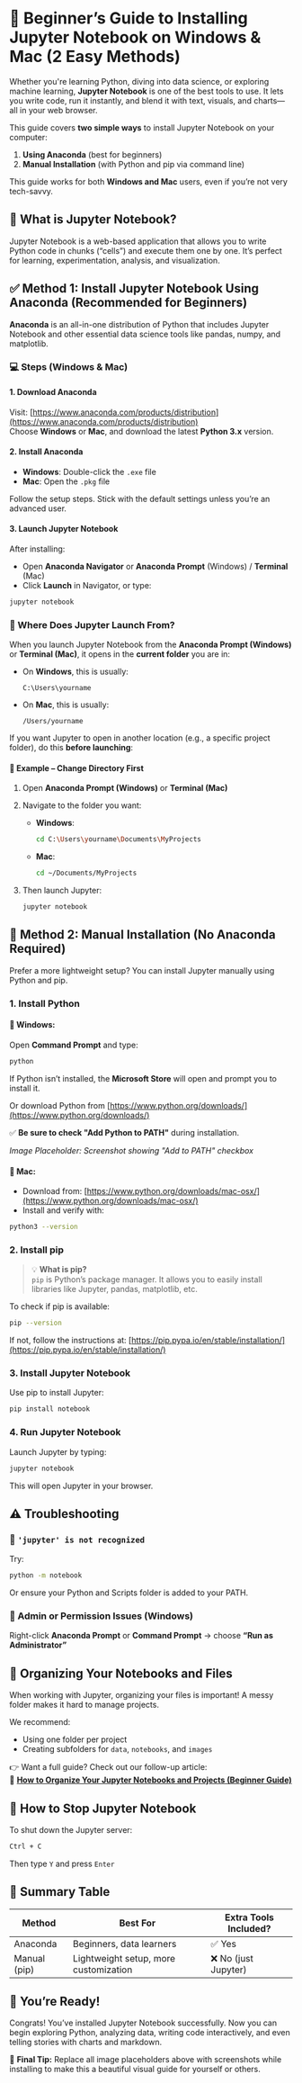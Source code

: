 
# 📒 Beginner’s Guide to Installing Jupyter Notebook on Windows & Mac (2 Easy Methods)

Whether you're learning Python, diving into data science, or exploring machine learning, **Jupyter Notebook** is one of the best tools to use. It lets you write code, run it instantly, and blend it with text, visuals, and charts—all in your web browser.

This guide covers **two simple ways** to install Jupyter Notebook on your computer:

1. **Using Anaconda** (best for beginners)  
2. **Manual Installation** (with Python and pip via command line)

This guide works for both **Windows and Mac** users, even if you’re not very tech-savvy.

## 🧠 What is Jupyter Notebook?

Jupyter Notebook is a web-based application that allows you to write Python code in chunks (“cells”) and execute them one by one. It’s perfect for learning, experimentation, analysis, and visualization.

## ✅ Method 1: Install Jupyter Notebook Using Anaconda (Recommended for Beginners)

**Anaconda** is an all-in-one distribution of Python that includes Jupyter Notebook and other essential data science tools like pandas, numpy, and matplotlib.

### 💻 Steps (Windows & Mac)

#### 1. **Download Anaconda**

Visit: [https://www.anaconda.com/products/distribution](https://www.anaconda.com/products/distribution)  
Choose **Windows** or **Mac**, and download the latest **Python 3.x** version.


#### 2. **Install Anaconda**

- **Windows**: Double-click the `.exe` file  
- **Mac**: Open the `.pkg` file

Follow the setup steps. Stick with the default settings unless you’re an advanced user.


#### 3. **Launch Jupyter Notebook**

After installing:

- Open **Anaconda Navigator** or **Anaconda Prompt** (Windows) / **Terminal** (Mac)
- Click **Launch** in Navigator, or type:

```bash
jupyter notebook
```

### 📂 Where Does Jupyter Launch From?

When you launch Jupyter Notebook from the **Anaconda Prompt (Windows)** or **Terminal (Mac)**, it opens in the **current folder** you are in:

- On **Windows**, this is usually:  
  ```
  C:\Users\yourname
  ```
- On **Mac**, this is usually:  
  ```
  /Users/yourname
  ```

If you want Jupyter to open in another location (e.g., a specific project folder), do this **before launching**:

#### 🔁 Example – Change Directory First

1. Open **Anaconda Prompt (Windows)** or **Terminal (Mac)**
2. Navigate to the folder you want:

   - **Windows**:
     ```bash
     cd C:\Users\yourname\Documents\MyProjects
     ```
   - **Mac**:
     ```bash
     cd ~/Documents/MyProjects
     ```

3. Then launch Jupyter:

   ```bash
   jupyter notebook
   ```

## 🔧 Method 2: Manual Installation (No Anaconda Required)

Prefer a more lightweight setup? You can install Jupyter manually using Python and pip.

### 1. **Install Python**

#### 🔹 Windows:

Open **Command Prompt** and type:

```bash
python
```

If Python isn’t installed, the **Microsoft Store** will open and prompt you to install it.


Or download Python from [https://www.python.org/downloads/](https://www.python.org/downloads/)

✅ **Be sure to check "Add Python to PATH"** during installation.

_Image Placeholder: Screenshot showing "Add to PATH" checkbox_

#### 🔹 Mac:

- Download from: [https://www.python.org/downloads/mac-osx/](https://www.python.org/downloads/mac-osx/)
- Install and verify with:

```bash
python3 --version
```

### 2. **Install pip**

> 💡 **What is pip?**  
> `pip` is Python’s package manager. It allows you to easily install libraries like Jupyter, pandas, matplotlib, etc.

To check if pip is available:

```bash
pip --version
```

If not, follow the instructions at: [https://pip.pypa.io/en/stable/installation/](https://pip.pypa.io/en/stable/installation/)

### 3. **Install Jupyter Notebook**

Use pip to install Jupyter:

```bash
pip install notebook
```


### 4. **Run Jupyter Notebook**

Launch Jupyter by typing:

```bash
jupyter notebook
```

This will open Jupyter in your browser.


## ⚠️ Troubleshooting

### 🔹 `'jupyter' is not recognized`

Try:

```bash
python -m notebook
```

Or ensure your Python and Scripts folder is added to your PATH.

### 🔹 Admin or Permission Issues (Windows)

Right-click **Anaconda Prompt** or **Command Prompt** → choose **“Run as Administrator”**


## 📁 Organizing Your Notebooks and Files

When working with Jupyter, organizing your files is important! A messy folder makes it hard to manage projects.

We recommend:
- Using one folder per project
- Creating subfolders for `data`, `notebooks`, and `images`

👉 Want a full guide? Check out our follow-up article:  
📄 **[How to Organize Your Jupyter Notebooks and Projects (Beginner Guide)](https://example.com/jupyter-file-organization)**

## 🛑 How to Stop Jupyter Notebook

To shut down the Jupyter server:

```bash
Ctrl + C
```

Then type `Y` and press `Enter`

## 🎯 Summary Table

| Method      | Best For                            | Extra Tools Included? |
|-------------|--------------------------------------|------------------------|
| Anaconda    | Beginners, data learners             | ✅ Yes                 |
| Manual (pip)| Lightweight setup, more customization| ❌ No (just Jupyter)  |

## 🚀 You’re Ready!

Congrats! You’ve installed Jupyter Notebook successfully. Now you can begin exploring Python, analyzing data, writing code interactively, and even telling stories with charts and markdown.

📌 **Final Tip:** Replace all image placeholders above with screenshots while installing to make this a beautiful visual guide for yourself or others.
